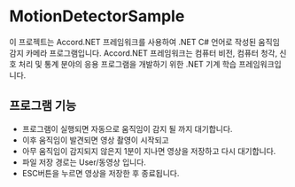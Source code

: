 # MotionDetectorSample

이 프로젝트는 Accord.NET 프레임워크를 사용하여 .NET C# 언어로 작성된 움직임 감지 카메라 프로그램입니다. Accord.NET 프레임워크는 컴퓨터 비전, 컴퓨터 청각, 신호 처리 및 통계 분야의 응용 프로그램을 개발하기 위한 .NET 기계 학습 프레임워크입니다.

## 프로그램 기능

- 프로그램이 실행되면 자동으로 움직임이 감지 될 까지 대기합니다.
- 이후 움직임이 발견되면 영상 촬영이 시작되고
- 아무 움직임이 감지되지 않은지 1분이 지나면 영상을 저장하고 다시 대기합니다.
- 파일 저장 경로는 User/동영상 입니다.
- ESC버튼을 누르면 영상을 저장한 후 종료됩니다.

